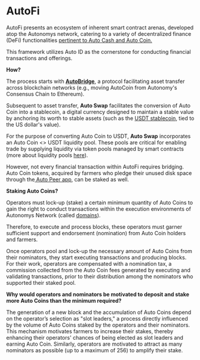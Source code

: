 # AutoFi

AutoFi presents an ecosystem of inherent smart contract arenas, developed atop the Autonomys network, catering to a variety of decentralized finance (DeFi) functionalities [pertinent to Auto Cash and Auto Coin.](an-introduction-to-autocoin-and-autocash.md)

This framework utilizes Auto ID as the cornerstone for conducting financial transactions and offerings.

**How?**

The process starts with [**AutoBridge**](https://app.gitbook.com/o/EeTXK1Jqr6YmDZHX7gSq/s/DTGc8IP3S5s2AQxQdJti/\~/changes/91/autonomys-solutions/autofi/autobridge), a protocol facilitating asset transfer across blockchain networks (e.g., moving AutoCoin from Autonomy's Consensus Chain to Ethereum).

Subsequent to asset transfer, **Auto Swap** facilitates the conversion of Auto Coin into a stablecoin, a digital currency designed to maintain a stable value by anchoring its worth to stable assets (such as the [USDT stablecoin](https://tether.to/en/), tied to the US dollar's value).

For the purpose of converting Auto Coin to USDT, **Auto Swap** incorporates an Auto Coin <> USDT liquidity pool. These pools are critical for enabling trade by supplying liquidity via token pools managed by smart contracts (more about liquidity pools [here](../../additional-learning/technology-basics/introduction-to-defi.md)).

However, not every financial transaction within AutoFi requires bridging. Auto Coin tokens, acquired by farmers who pledge their unused disk space through the[ Auto Peer app](../autopeer/), can be staked as well.

**Staking Auto Coins?**

Operators must lock-up (stake) a certain minimum quantity of Auto Coins to gain the right to conduct transactions within the execution environments of Autonomys Network (called [domains](https://subnomicon.subspace.network/docs/category/domains)).

Therefore, to execute and process blocks, these operators must garner sufficient support and endorsement (nomination) from Auto Coin holders and farmers.

Once operators pool and lock-up the necessary amount of Auto Coins from their nominators, they start executing transactions and producing blocks. For their work, operators are compensated with a nomination tax, a commission collected from the Auto Coin fees generated by executing and validating transactions, prior to their distribution among the nominators who supported their staked pool.

**Why would operators and nominators be motivated to deposit and stake more Auto Coins than the minimum required?**

The generation of a new block and the accumulation of Auto Coins depend on the operator’s selection as "slot leaders," a process directly influenced by the volume of Auto Coins staked by the operators and their nominators. This mechanism motivates farmers to increase their stakes, thereby enhancing their operators' chances of being elected as slot leaders and earning Auto Coin. Similarly, operators are motivated to attract as many nominators as possible (up to a maximum of 256) to amplify their stake.
